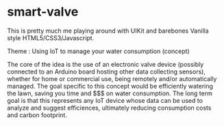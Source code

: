 # smart-valve

This is pretty much me playing around with UIKit and barebones Vanilla style HTML5/CSS3/Javascript.

Theme : Using IoT to manage your water consumption (concept)

The core of the idea is the use of an electronic valve device (possibly connected to an Arduino board hosting other data collecting sensors), whether for home or commercial use, being remotely and/or automatically managed. The goal specific to this concept would be efficiently watering the lawn, saving you time and $$$ on water consumption. The long term goal is that this represents any IoT device whose data can be used to analyze and suggest efficiences, ultimately reducing consumption costs and carbon footprint.

